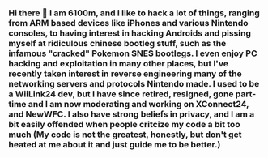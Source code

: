 ### Hi there 👋 I am 6100m, and I like to hack a lot of things, ranging from ARM based devices like iPhones and various Nintendo consoles, to having interest in hacking Androids and pissing myself at ridiculous chinese bootleg stuff, such as the infamous "cracked" Pokemon SNES bootlegs. I even enjoy PC hacking and exploitation in many other places, but I've recently taken interest in reverse engineering many of the networking servers and protocols Nintendo made. I used to be a WiiLink24 dev, but I have since retired, resigned, gone part-time and I am now moderating and working on XConnect24, and NewWFC. I also have strong beliefs in privacy, and I am a bit easily offended when people critcize my code a bit too much (My code is not the greatest, honestly, but don't get heated at me about it and just guide me to be better.)
